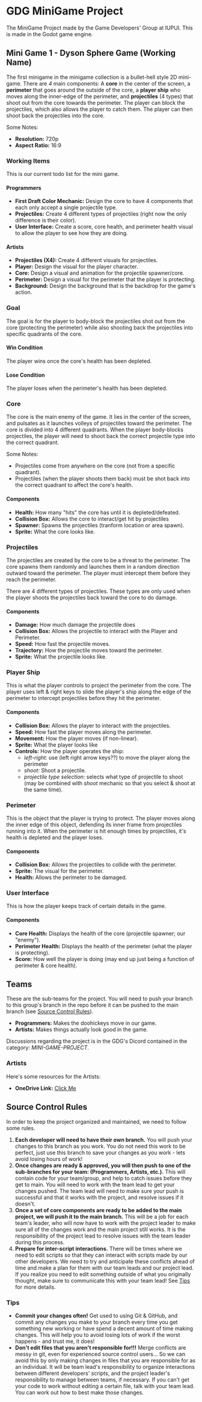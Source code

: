 # GDG MiniGame Project
The MiniGame Project made by the Game Developers' Group at IUPUI. This is made in the Godot game engine.

## Mini Game 1 - Dyson Sphere Game (Working Name)
The first minigame in the minigame collection is a bullet-hell style 2D mini-game. There are *4* main components: A **core** in the center of the screen, a **perimeter** that goes around the outside of the core, a **player ship** who moves along the inner-edge of the perimeter, and **projectiles** (4 types) that shoot out from the core towards the perimeter. The player can block the projectiles, which also allows the player to catch them. The player can then shoot back the projectiles into the core.

Some Notes:
* **Resolution:** 720p
* **Aspect Ratio:** 16:9

### Working Items
This is our current todo list for the mini game.

#### Programmers
* **First Draft Color Mechanic:** Design the core to have 4 components that each only accept a single projectile type.
* **Projectiles:** Create 4 different types of projectiles (right now the only difference is their color).
* **User Interface:** Create a score, core health, and perimeter health visual to allow the player to see how they are doing.

#### Artists
* **Projectiles (X4):** Create 4 different visuals for projectiles.
* **Player:** Design the visual for the player character.
* **Core:** Design a visual and animation for the projectile spawner/core.
* **Perimeter:** Design a visual for the perimeter that the player is protecting.
* **Background:** Design the background that is the backdrop for the game's action.

### Goal
The goal is for the player to body-block the projectiles shot out from the core (protecting the perimeter) while also shooting back the projectiles into specific quadrants of the core. 

#### Win Condition
The player wins once the core's health has been depleted.

#### Lose Condition
The player loses when the perimeter's health has been depleted.

### Core
The core is the main enemy of the game. It lies in the center of the screen, and pulsates as it launches volleys of projectiles toward the perimeter. The core is divided into 4 different quadrants. When the player body-blocks projectiles, the player will need to shoot back the correct projectile type into the correct quadrant.

Some Notes:
* Projectiles come from anywhere on the core (not from a specific quadrant).
* Projectiles (when the player shoots them back) must be shot back into the correct quadrant to affect the core's health.

#### Components
* **Health:** How many "hits" the core has until it is depleted/defeated.
* **Collision Box:** Allows the core to interact/get hit by projectiles
* **Spawner:** Spawns the projectiles (tranform location or area spawn).
* **Sprite:** What the core looks like.

### Projectiles
The projectiles are created by the core to be a threat to the perimeter. The core spawns them randomly and launches them in a random direction outward toward the perimeter. The player must intercept them before they reach the perimeter.

There are 4 different types of projectiles. These types are only used when the player shoots the projectiles back toward the core to do damage.

#### Components
 * **Damage:** How much damage the projectile does
 * **Collision Box:** Allows the projectile to interact with the Player and Perimeter.
 * **Speed:** How fast the projectile moves.
 * **Trajectory:** How the projectile moves toward the perimeter.
 * **Sprite:** What the projectile looks like.

### Player Ship
This is what the player controls to project the perimeter from the core. The player uses left & right keys to slide the player's ship along the edge of the perimeter to intercept projectiles before they hit the perimeter.

#### Components
* **Collision Box:** Allows the player to interact with the projectiles.
* **Speed:** How fast the player moves along the perimeter.
* **Movement:** How the player moves (if non-linear).
* **Sprite:** What the player looks like
* **Controls:** How the player operates the ship:
  * *left-right:* use (left right arrow keys??) to move the player along the perimeter
  * *shoot:* Shoot a projectile.
  * *projectile type selection:* selects what type of projectile to shoot (may be combined with *shoot* mechanic so that you select & shoot at the same time).

### Perimeter
This is the object that the player is trying to protect. The player moves along the inner edge of this object, defending its inner frame from projectiles running into it. When the perimeter is hit enough times by projectiles, it's health is depleted and the player loses.

#### Components
* **Collision Box:** Allows the projectiles to collide with the perimeter.
* **Sprite:** The visual for the perimeter.
* **Health:** Allows the perimeter to be damaged.

### User Interface
This is how the player keeps track of certain details in the game.

#### Components
* **Core Health:** Displays the health of the core (projectile spawner; our "enemy").
* **Perimeter Health:** Displays the health of the perimeter (what the player is protecting).
* **Score:** How well the player is doing (may end up just being a function of perimeter & core health).

## Teams
These are the sub-teams for the project. You will need to push your branch to this group's branch in the repo before it can be pushed to the main branch (see [Source Control Rules](#source-control-rules)).

* **Programmers:** Makes the doohickeys move in our game.
* **Artists:** Makes things actually look good in the game.

Discussions regarding the project is in the GDG's Dicord contained in the category: *MINI-GAME-PROJECT*.

### Artists
Here's some resources for the Artists:

* **OneDrive Link:** [Click Me](https://indiana-my.sharepoint.com/:f:/g/personal/edwsanch_iu_edu/Ejlkbx-it5xJrLyczf-oVdIB_jAHwndi57xuEdNJc7351w)

## Source Control Rules
In order to keep the project organized and maintained, we need to follow some rules.

1. **Each developer will need to have their own branch.** You will push your changes to this branch as you work. You do not need this work to be perfect, just use this branch to save your changes as you work - lets avoid losing hours of work!
2. **Once changes are ready & approved, you will then push to one of the sub-branches for your team: (Programmers, Artists, etc.).** This will contain code for your team/group, and help to catch issues before they get to main. You will need to work with the team lead to get your changes pushed. The team lead will need to make sure your push is successful and that it works with the project, and resolve issues if it doesn't.
3. **Once a set of core components are ready to be added to the main project, we will push it to the main branch.** This will be a job for each team's leader, who will now have to work with the project leader to make sure all of the changes work and the main project still works. It is the responsibility of the project lead to resolve issues with the team leader during this process.
4. **Prepare for inter-script interactions.** There will be times where we need to edit scripts so that they can interact with scripts made by our other developers. We need to try and anticipate these conflicts ahead of time and make a plan for them with our team leads and our project lead. If you realize you need to edit something outside of what you originally thought, make sure to communicate this with your team lead! See [Tips](#tips) for more details.

### Tips
* **Commit your changes often!** Get used to using Git & GitHub, and commit any changes you make to your branch every time you get something new working or have spend a decent amount of time making changes. This will help you to avoid losing lots of work if the worst happens - and trust me, it does!
* **Don't edit files that you aren't responsible for!!!** Merge conflicts are messy in git, even for experienced source control users... So we can avoid this by only making changes in files that you are responsible for as an individual. It will be team lead's responsibility to organize interactions between different developers' scripts, and the project leader's responsibility to manage between teams, if necessary. If you can't get your code to work without editing a certain file, talk with your team lead. You can work out how to best make those changes.
